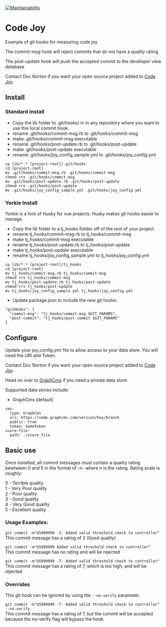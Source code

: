 [![Maintainability](https://api.codeclimate.com/v1/badges/c03b02ca384c12616a7c/maintainability)](https://codeclimate.com/github/DocOnDev/team_joy/maintainability)

# Code Joy
Example of git hooks for measuring code joy

The commit-msg hook will reject commits that do not have a quality rating

The post-update hook will push the accepted commit to the developer view database

Contact Doc Norton if you want your open source project added to [Code Joy](https://www.code-joy.app).

## Install
### Standard install

* Copy the lib folder to .git/hooks/ in in any repository where you want to use this local commit hook.
* rename .git/hooks/commit-msg.rb to .git/hooks/commit-msg
* make .git/hooks/commit-msg executable
* rename .git/hooks/post-update.rb to .git/hooks/post-update
* make .git/hooks/post-update executable
* rename .git/hooks/joy_config_sample.yml to .git/hooks/joy_config.yml

```
cp lib/*.* [project-root]/.git/hooks
cd [project-root]
mv .git/hooks/commit-msg.rb .git/hooks/commit-msg
chmod +rx .git/hooks/commit-msg
mv .git/hooks/post-update.rb .git/hooks/post-update
chmod +rx .git/hooks/post-update
mv .git/hooks/joy_config_sample.yml .git/hooks/joy_config.yml
```

### Yorkie Install
Yorkie is a fork of Husky for vue projects.
Husky makes git hooks easier to manage.

* Copy the lib folder to a tj_hooks fiolder off of the root of your project.
* rename tj_hooks/commit-msg.rb to tj_hooks/commit-msg
* make tj_hooks/commit-msg executable
* rename tj_hooks/post-update.rb to tj_hooks/post-update
* make tj_hooks/post-update executable
* rename tj_hooks/joy_config_sample.yml to tj_hooks/joy_config.yml


```
cp lib/*.* [project-root]/tj_hooks
cd [project-root]
mv tj_hooks/commit-msg.rb tj_hooks/commit-msg
chmod +rx tj_hooks/commit-msg
mv tj_hooks/post-update.rb tj_hooks/post-update
chmod +rx tj_hooks/post-update
mv tj_hooks/joy_config_sample.yml tj_hooks/joy_config.yml
```
* Update package.json to include the new git hooks:

```
"gitHooks": {
  "commit-msg": "tj_hooks/commit-msg $GIT_PARAMS",
  "post-commit": "tj_hooks/post-commit $GIT_PARAMS"
}
```

## Configure
Update your joy_config.yml file to allow access to your data store. You will need the URI and Token.

Contact Doc Norton if you want your open source project added to [Code Joy](https://www.code-joy.app).

Head on over to [GraphCms](https://graphcms.com/) if you need a private data store.

Supported data stores include:

* GraphCms (default)


```
cms:
  type: GraphCms
  uri: https://some.graphcms.com/version/key/branch
  public: true
  token: SomeToken
score-file:
  path: ./score_file
```

## Basic use
Once installed, all commit messages must contain a quality rating bewtween 0 and 5 in the format of -n- where n is the rating.
Rating scale is roughly:

0 - Terrible quality<br />
1 - Very Poor quality<br />
2 - Poor quality<br />
3 - Good quality<br />
4 - Very Good quality<br />
5 - Excellent quality

### Usage Examples:

`git commit -m"US999999 -3- Added valid threshold check to controller"` <br/>
This commit message has a rating of 3 (Good quality)

`git commit -m"US999999 Added valid threshold check to controller"` <br/>
This commit message has no rating and will be rejected

`git commit -m"US999999 -7- Added valid threshold check to controller"` <br/>
This commit message has a rating of 7, which is too high, and will be rejected

### Overrides
This git hook can be ignored by using the `--no-verify` parameter.

`git commit -m"US999999 -7- Added valid threshold check to controller" --no-verify` <br/>
This commit message has a rating of 7, but the commit will be accepted because the no-verify flag will bypass the hook.
